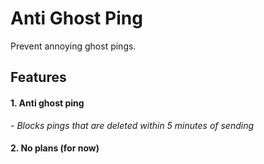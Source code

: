 # Anti Ghost Ping
Prevent annoying ghost pings.

## Features 
#### 1. Anti ghost ping
 *- Blocks pings that are deleted within 5 minutes of sending*
#### 2. No plans (for now)
